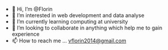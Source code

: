 - 👋 Hi, I’m @Florin
- 👀 I’m interested in web development and data analyse
- 🌱 I’m currently learning computing at university
- 💞️ I’m looking to collaborate in anything which help me to gain experience
- 📫 How to reach me ... vflorin2014@gmail.com

<!---
FlorinFox/FlorinFox is a ✨ special ✨ repository because its `README.md` (this file) appears on your GitHub profile.
You can click the Preview link to take a look at your changes.
--->
